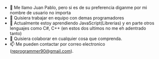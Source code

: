- 👋 Me llamo Juan Pablo, pero si es de su preferencia diganme por mi nombre de usuario no importa
- 👀 Quisiera trabajar en equipo con demas programadores
- 🌱 Actualmente estoy aprendiendo JavaScript(Librerias) y en parte otros lenguajes como C#, C++ (en estos dos ultimos no me eh adentrado tanto)
- 💞️ Quisiera colaborar en cualquier cosa que comprenda.
- 📫 Me pueden contactar por correo electronico (reprogrammer90@gmail.com).
